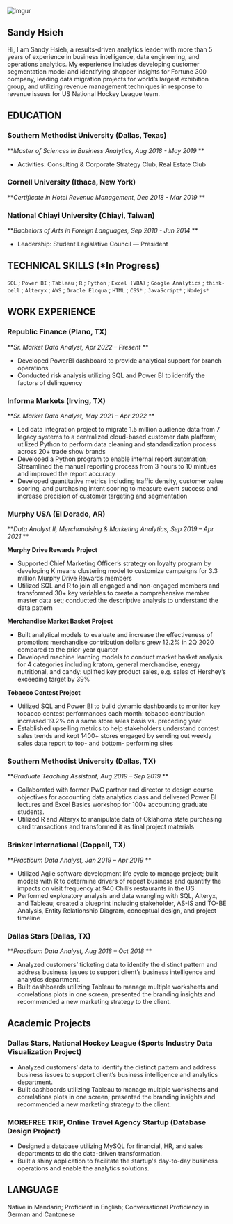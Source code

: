 ![Imgur](https://i.imgur.com/s5bkmoTm.jpg?3)

## Sandy Hsieh

Hi, I am Sandy Hsieh, a results-driven analytics leader with more than 5 years of experience in business intelligence, data engineering, and operations analytics. My experience includes developing customer segmentation model and identifying shopper insights for Fortune 300 company, leading data migration projects for world’s largest exhibition group, and utilizing revenue management techniques in response to revenue issues for US National Hockey League team.


## EDUCATION

### Southern Methodist University (Dallas, Texas)
***Master of Sciences in Business Analytics, Aug 2018 - May 2019* **
* Activities: Consulting & Corporate Strategy Club, Real Estate Club 

### Cornell University (Ithaca, New York)
***Certificate in Hotel Revenue Management, Dec 2018 - Mar 2019* **

### National Chiayi University (Chiayi, Taiwan)
***Bachelors of Arts in Foreign Languages, Sep 2010 - Jun 2014* **
* Leadership: Student Legislative Council — President 

## TECHNICAL SKILLS (*In Progress)  

`SQL` ; `Power BI` ; `Tableau` ; `R` ; `Python` ; `Excel (VBA)` ; `Google Analytics` ; `think-cell` ; `Alteryx` ; `AWS` ; `Oracle Eloqua` ; `HTML` ; `CSS*` ; `JavaScript*` ; `Nodejs*`


## WORK EXPERIENCE

### Republic Finance (Plano, TX)
***Sr. Market Data Analyst, Apr 2022 – Present* **


* Developed PowerBI dashboard to provide analytical support for branch operations
* Conducted risk analysis utilizing SQL and Power BI to identify the factors of delinquency 

### Informa Markets (Irving, TX)
***Sr. Market Data Analyst, May 2021 – Apr 2022* **                                               


* Led data integration project to migrate 1.5 million audience data from 7 legacy systems to a centralized cloud-based customer data
platform; utilized Python to perform data cleaning and standardization process across 20+ trade show brands
* Developed a Python program to enable internal report automation; Streamlined the manual reporting process from 3 hours to 10 mintues and improved the report accuracy
* Developed quantitative metrics including traffic density, customer value scoring, and purchasing intent scoring to measure event
success and increase precision of customer targeting and segmentation


### Murphy USA (El Dorado, AR)
***Data Analyst II, Merchandising & Marketing Analytics, Sep 2019 – Apr 2021* **                                               

**Murphy Drive Rewards Project**

* Supported Chief Marketing Officer’s strategy on loyalty program by developing K means clustering model to customize campaigns
for 3.3 million Murphy Drive Rewards members
* Utilized SQL and R to join all engaged and non-engaged members and transformed 30+ key variables to create a comprehensive
member master data set; conducted the descriptive analysis to understand the data pattern

**Merchandise Market Basket Project**

* Built analytical models to evaluate and increase the effectiveness of promotion: merchandise contribution dollars grew 12.2% in 2Q
2020 compared to the prior-year quarter
* Developed machine learning models to conduct market basket analysis for 4 categories including kratom, general merchandise,
energy nutritional, and candy: uplifted key product sales, e.g. sales of Hershey’s exceeding target by 39%

**Tobacco Contest Project**

* Utilized SQL and Power BI to build dynamic dashboards to monitor key tobacco contest performances each month: tobacco
contribution increased 19.2% on a same store sales basis vs. preceding year
* Established upselling metrics to help stakeholders understand contest sales trends and kept 1400+ stores engaged by sending out
weekly sales data report to top- and bottom- performing sites


### Southern Methodist University (Dallas, TX)
***Graduate Teaching Assistant, Aug 2019 – Sep 2019* **                                            

* Collaborated with former PwC partner and director to design course objectives for accounting data analytics class and delivered
Power BI lectures and Excel Basics workshop for 100+ accounting graduate students.
* Utilized R and Alteryx to manipulate data of Oklahoma state purchasing card transactions and transformed it as final project materials


### Brinker International (Coppell, TX)
***Practicum Data Analyst, Jan 2019 – Apr 2019* **                                              


* Utilized Agile software development life cycle to manage project; built models with R to determine drivers of repeat business and quantify the impacts on visit frequency at 940 Chili’s restaurants in the US
* Performed exploratory analysis and data wrangling with SQL, Alteryx, and Tableau; created a blueprint including stakeholder, AS-IS and TO-BE Analysis, Entity Relationship Diagram, conceptual design, and project timeline


### Dallas Stars (Dallas, TX)
***Practicum Data Analyst, Aug 2018 – Oct 2018* **                                              


* Analyzed customers’ ticketing data to identify the distinct pattern and address business issues to support client’s business intelligence and analytics department. 
* Built dashboards utilizing Tableau to manage multiple worksheets and correlations plots in one screen; presented the branding insights and recommended a new marketing strategy to the client. 


## Academic Projects

### Dallas Stars, National Hockey League (Sports Industry Data Visualization Project) 
* Analyzed customers’ data to identify the distinct pattern and address business issues to support client’s business intelligence and analytics department. 
* Built dashboards utilizing Tableau to manage multiple worksheets and correlations plots in one screen; presented the branding insights and recommended a new marketing strategy to the client. 


### MOREFREE TRIP, Online Travel Agency Startup (Database Design Project)
* Designed a database utilizing MySQL for financial, HR, and sales departments to do the data-driven transformation.
* Built a shiny application to facilitate the startup's day-to-day business operations and enable the analytics solutions.


## LANGUAGE
Native in Mandarin; Proficient in English; Conversational Proficiency in German and Cantonese 



